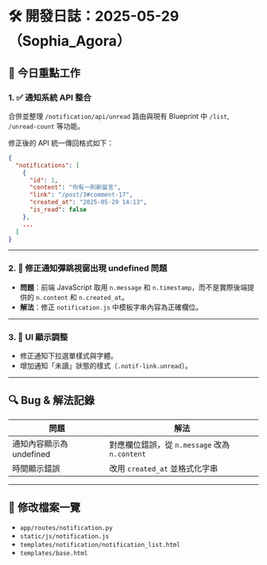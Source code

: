 # 🛠️ 開發日誌：2025-05-29（Sophia_Agora）

## 📌 今日重點工作

### 1. ✅ 通知系統 API 整合
合併並整理 `/notification/api/unread` 路由與現有 Blueprint 中 `/list`, `/unread-count` 等功能。

修正後的 API 統一傳回格式如下：

```json
{
  "notifications": [
    {
      "id": 1,
      "content": "你有一則新留言",
      "link": "/post/3#comment-17",
      "created_at": "2025-05-29 14:13",
      "is_read": false
    },
    ...
  ]
}
```

---

### 2. 🐞 修正通知彈跳視窗出現 undefined 問題
- **問題**：前端 JavaScript 取用 `n.message` 和 `n.timestamp`，而不是實際後端提供的 `n.content` 和 `n.created_at`。
- **解法**：修正 `notification.js` 中模板字串內容為正確欄位。

---

### 3. 🔧 UI 顯示調整
- 修正通知下拉選單樣式與字體。
- 增加通知「未讀」狀態的樣式（`.notif-link.unread`）。

---

## 🔍 Bug & 解法記錄

| 問題 | 解法 |
|------|------|
| 通知內容顯示為 undefined | 對應欄位錯誤，從 `n.message` 改為 `n.content` |
| 時間顯示錯誤 | 改用 `created_at` 並格式化字串 |

---

## 📁 修改檔案一覽
- `app/routes/notification.py`
- `static/js/notification.js`
- `templates/notification/notification_list.html`
- `templates/base.html`

